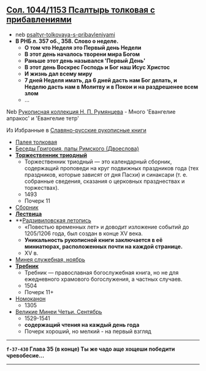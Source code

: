 ## [Сол. 1044/1153 Псалтырь толковая с прибавлениями](https://nlr.ru/manuscripts/RA1527/elektronnyiy-katalog?ab=A05EC697-47ED-4CCF-BC2C-5B8025CC8127)

- neb [psaltyr-tolkovaya-s-pribavleniyami](https://kp.rusneb.ru/item/material/psaltyr-tolkovaya-s-pribavleniyami)
- **В РНБ л. 357 об., 358. Слово о неделе.**
    - **О том что Неделя это Первый день Недели**
    - **В этот день началось творени мира Богом**
    - **Раньше этот день назывался 'Первый День'**
    - **В этот день Воскрес Господь и Бог наш Исус Христос**
    - **И жизнь дал всему миру**
    - **7 дней Неделя имать, да 6 дней дасть нам Бог делать, и Неделю дасть нам в Молитву и в Покои и на раздрешенее
      всем злом**
    - ...

Neb [Рукописная коллекция Н. П. Румянцева](https://kp.rusneb.ru/item/thematicsection/rukopisi-iz-kollekcii-np-rumyanceva) -
Много 'Евангелие апракос' и 'Евангелие тетр'

Из Избранные в [Славяно-русские рукописные книги](https://kp.rusneb.ru/item/thematicsection/slavic-manuscripts)

- [Палея толковая](https://kp.rusneb.ru/item/material/paleya-tolkovaya)
- [Беседы Григория, папы Римского (Двоеслова)](https://kp.rusneb.ru/item/material/besedy-grigoriya-papy-rimskogo-dvoeslova-1)
- **[Торжественник триодный](https://kp.rusneb.ru/item/material/torzhestvennik-triodnyy)**
    - Торжественник триодный — это календарный сборник, содержащий проповеди на круг подвижных праздников года (тех
      праздников, которые зависят от дня Пасхи) и синаксари (т. е. собранные сведения, сказания о церковных празднествах
      и торжествах).
    - 1493
    - Почерк 11
- [Сборник](https://kp.rusneb.ru/item/material/sbornik-13)
- **[Лествица](https://kp.rusneb.ru/item/reader/lestvica-ioann-lestvichnik-prepodobnyy-1)**
- **[Радзивиловская летопись](https://kp.rusneb.ru/item/material/radzivilovskaya-kenigsbergskaya-letopis-s-pribavleniyami)
    - «Повестью временных лет» и доводит изложение событий до 1205/1206 года, был создан в конце XV века.
    - **Уникальность рукописной книги заключается в её миниатюрах, расположенных почти на каждой странице.**
    - XV в.
- [Минея служебная, ноябрь](https://kp.rusneb.ru/item/material/mineya-sluzhebnaya-noyabr)
- **[Требник](https://kp.rusneb.ru/item/material/trebnik-6)**
    - Требник — православная богослужебная книга, но не для ежедневного храмового богослужения, а частных случаев.
    - 1504
    - Почерк 11+
- [Номоканон](https://kp.rusneb.ru/item/reader/nomokanon-otryvki)
    - 1305
- [Великие Минеи Четьи. Сентябрь](https://kp.rusneb.ru/item/material/velikie-minei-cheti-sentyabr)
    - 1529-1541
    - **содержащий чтения на каждый день года**
    - Почерк хороший, но мелкий - на первый взгляд

---

**`f-37-430` Глава 35 (в конце) Ты же чадо аще хощеши победити чревобесие...**

---